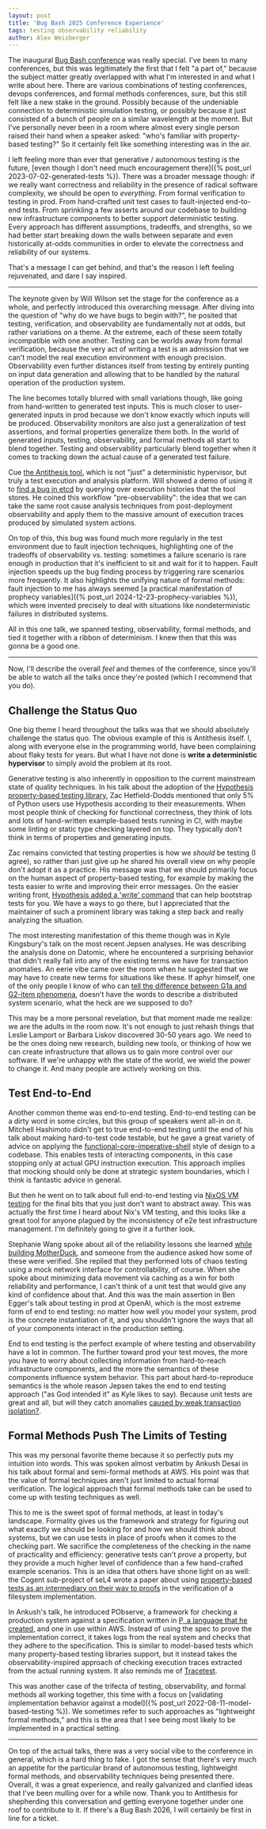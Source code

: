 ```yaml
---
layout: post
title: 'Bug Bash 2025 Conference Experience'
tags: testing observability reliability
author: Alex Weisberger
---
```


The inaugural [Bug Bash conference](https://bugbash.antithesis.com/#about) was really special. I've been to many conferences, but this was legitimately the first that I felt "a part of," because the subject matter greatly overlapped with what I'm interested in and what I write about here. There are various combinations of testing conferences, devops conferences, and formal methods conferences, sure, but this still felt like a new stake in the ground. Possibly because of the undeniable connection to deterministic simulation testing, or possibly because it just consisted of a bunch of people on a similar wavelength at the moment. But I've personally never been in a room where almost every single person raised their hand when a speaker asked: "who's familiar with property-based testing?" So it certainly felt like something interesting was in the air.


I left feeling more than ever that generative / autonomous testing is the future, [even though I don't need much encouragement there]({% post_url 2023-07-02-generated-tests %}). There was a broader message though: if we really want correctness and reliability in the presence of radical software complexity, we should be open to _everything_. From formal verification to testing in prod. From hand-crafted unit test cases to fault-injected end-to-end tests. From sprinkling a few asserts around our codebase to building new infrastructure components to better support deterministic testing. Every approach has different assumptions, tradeoffs, and strengths, so we had better start breaking down the walls between separate and even historically at-odds communities in order to elevate the correctness and reliability of our systems.

That's a message I can get behind, and that's the reason I left feeling rejuvenated, and dare I say inspired.

<hr>

The keynote given by Will Wilson set the stage for the conference as a whole, and perfectly introduced this overarching message. After diving into the question of "why do we have bugs to begin with?", he posited that testing, verification, and observability are fundamentally not at odds, but rather variations on a theme. At the extreme, each of these seem totally incompatible with one another. Testing can be worlds away from formal verification, because the very act of writing a test is an admission that we can't model the real execution environment with enough precision. Observability even further distances itself from testing by entirely punting on input data generation and allowing that to be handled by the natural operation of the production system.

The line becomes totally blurred with small variations though, like going from hand-written to generated test inputs. This is much closer to user-generated inputs in prod because we don't know exactly which inputs will be produced. Observability monitors are also just a generalization of test assertions, and formal properties generalize them both. In the world of generated inputs, testing, observability, and formal methods all start to blend together. Testing and observability particularly blend together when it comes to tracking down the actual cause of a generated test failure.

Cue [the Antithesis tool](https://antithesis.com/product/what_is_antithesis/), which is not "just" a deterministic hypervisor, but truly a test execution and analysis platform. Will showed a demo of using it to [find a bug in etcd](https://github.com/etcd-io/etcd/issues/18667) by querying over execution histories that the tool stores. He coined this workflow "pre-observability": the idea that we can take the same root cause analysis techniques from post-deployment observability and apply them to the massive amount of execution traces produced by simulated system actions.

On top of this, this bug was found much more regularly in the test environment due to fault injection techniques, highlighting one of the tradeoffs of observability vs. testing: sometimes a failure scenario is rare enough in production that it's inefficient to sit and wait for it to happen. Fault injection speeds up the bug finding process by triggering rare scenarios more frequently. It also highlights the unifying nature of formal methods: fault injection to me has always seemed [a practical manifestation of prophecy variables]({% post_url 2024-12-23-prophecy-variables %}), which were invented precisely to deal with situations like nondeterministic failures in distributed systems.

All in this one talk, we spanned testing, observability, formal methods, and tied it together with a ribbon of determinism. I knew then that this was gonna be a good one.

<hr>

Now, I'll describe the overall _feel_ and themes of the conference, since you'll be able to watch all the talks once they're posted (which I recommend that you do).

## Challenge the Status Quo

One big theme I heard throughout the talks was that we should absolutely challenge the status quo. The obvious example of this is Antithesis itself. I, along with everyone else in the programming world, have been complaining about flaky tests for years. But what I have not done is **write a deterministic hypervisor** to simply avoid the problem at its root.

Generative testing is also inherently in opposition to the current mainstream state of quality techniques. In his talk about the adoption of the [Hypothesis property-based testing library](https://hypothesis.readthedocs.io/en/latest/), Zac Hetfield-Dodds mentioned that only 5% of Python users use Hypothesis according to their measurements. When most people think of checking for functional correctness, they think of lots and lots of hand-written example-based tests running in CI, with maybe some linting or static type checking layered on top. They typically don't think in terms of properties and generating inputs.

Zac remains convicted that testing properties is how we _should_ be testing (I agree), so rather than just give up he shared his overall view on why people don't adopt it as a practice. His message was that we should primarily focus on the human aspect of property-based testing, for example by making the tests easier to write and improving their error messages. On the easier writing front, [Hypothesis added a 'write' command](https://hypothesis.readthedocs.io/en/latest/reference/integrations.html#ghostwriter) that can help bootstrap tests for you. We have a ways to go there, but I appreciated that the maintainer of such a prominent library was taking a step back and really analyzing the situation.

The most interesting manifestation of this theme though was in Kyle Kingsbury's talk on the most recent Jepsen analyses. He was describing the analysis done on Datomic, where he encountered a surprising behavior that didn't really fall into any of the existing terms we have for transaction anomalies. An eerie vibe came over the room when he suggested that we may have to create new terms for situations like these. If aphyr himself, one of the only people I know of who can [tell the difference between G1a and G2-item phenomena](https://jepsen.io/consistency/phenomena), doesn't have the words to describe a distributed system scenario, what the heck are we supposed to do?

This may be a more personal revelation, but that moment made me realize: we are the adults in the room now. It's not enough to just rehash things that Leslie Lamport or Barbara Liskov discovered 30-50 years ago. We need to be the ones doing new research, building new tools, or thinking of how we can create infrastructure that allows us to gain more control over our software. If we're unhappy with the state of the world, we wield the power to change it. And many people are actively working on this.

## Test End-to-End

Another common theme was end-to-end testing. End-to-end testing can be a dirty word in some circles, but this group of speakers went all-in on it. Mitchell Hashimoto didn't get to true end-to-end testing until the end of his talk about making hard-to-test code testable, but he gave a great variety of advice on applying the [functional-core-imperative-shell](https://www.destroyallsoftware.com/screencasts/catalog/functional-core-imperative-shell) style of design to a codebase. This enables tests of interacting components, in this case stopping only at actual GPU instruction execution. This approach implies that mocking should only be done at strategic system boundaries, which I think is fantastic advice in general.

But then he went on to talk about full end-to-end testing via [NixOS VM testing](https://nixos.org/manual/nixos/stable/index.html#sec-nixos-tests) for the final bits that you just don't want to abstract away. This was actually the first time I heard about Nix's VM testing, and this looks like a great tool for anyone plagued by the inconsistency of e2e test infrastructure management. I'm definitely going to give it a further look.

Stephanie Wang spoke about all of the reliability lessons she learned [while building MotherDuck](https://motherduck.com/), and someone from the audience asked how some of these were verified. She replied that they performed lots of chaos testing using a mock network interface for controllability, of course. When she spoke about minimizing data movement via caching as a win for both reliability and performance, I can't think of a unit test that would give any kind of confidence about that. And this was the main assertion in Ben Egger's talk about testing in prod at OpenAI, which is the most extreme form of end to end testing: no matter how well you model your system, prod is the concrete instantiation of it, and you shouldn't ignore the ways that all of your components interact in the production setting.

End to end testing is the perfect example of where testing and observability have a lot in common. The further toward prod your test moves, the more you have to worry about collecting information from hard-to-reach infrastructure components, and the more the semantics of these components influence system behavior. This part about hard-to-reproduce semantics is the whole reason Jepsen takes the end to end testing approach ("as God intended it" as Kyle likes to say). Because unit tests are great and all, but will they catch anomalies [caused by weak transaction isolation?](https://concerningquality.com/txn-isolation-testing/).

## Formal Methods Push The Limits of Testing

This was my personal favorite theme because it so perfectly puts my intuition into words. This was spoken almost verbatim by Ankush Desai in his talk about formal and semi-formal methods at AWS. His point was that the value of formal techniques aren't just limited to actual formal verification. The logical approach that formal methods take can be used to come up with testing techniques as well.

This to me is the sweet spot of formal methods, at least in today's landscape. Formality gives us the framework and strategy for figuring out what exactly we should be looking for and how we should think about systems, but we can use tests in place of proofs when it comes to the checking part. We sacrifice the completeness of the checking in the name of practicality and efficiency: generative tests can't _prove_ a property, but they provide a much higher level of confidence than a few hand-crafted example scenarios. This is an idea that others have shone light on as well: the Cogent sub-project of seL4 wrote a paper about using [property-based tests as an intermediary on their way to proofs](https://trustworthy.systems/publications/papers/Chen_ROSKHK_22.pdf) in the verification of a filesystem implementation.

In Ankush's talk, he introduced PObserve, a framework for checking a production system against a specification written in [P, a language that he created](https://github.com/p-org/P), and one in use within AWS. Instead of using the spec to prove the implementation correct, it takes logs from the real system and checks that they adhere to the specification. This is similar to model-based tests which many property-based testing libraries support, but it instead takes the observability-inspired approach of checking execution traces extracted from the actual running system. It also reminds me of [Tracetest](https://docs.tracetest.io/concepts/what-is-trace-based-testing).

This was another case of the trifecta of testing, observability, and formal methods all working together, this time with a focus on [validating implementation behavior against a model]({% post_url 2022-08-11-model-based-testing %}). We sometimes refer to such approaches as "lightweight formal methods," and this is the area that I see being most likely to be implemented in a practical setting.

<hr>

On top of the actual talks, there was a very social vibe to the conference in general, which is a hard thing to fake. I got the sense that there's very much an appetite for the particular brand of autonomous testing, lightweight formal methods, and observability techniques being presented there. Overall, it was a great experience, and really galvanized and clarified ideas that I've been mulling over for a while now. Thank you to Antithesis for shepherding this conversation and getting everyone together under one roof to contribute to it. If there's a Bug Bash 2026, I will certainly be first in line for a ticket.
